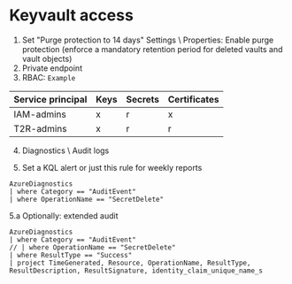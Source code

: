 # Keyvault access

1. Set "Purge protection to 14 days"
	Settings \ Properties:
    Enable purge protection (enforce a mandatory retention period for deleted vaults and vault objects)
2. Private endpoint
3. RBAC: `Example`

|Service principal|Keys|Secrets|Certificates|
|-|-|-|-|
|IAM-admins|x|r|x|
|T2R-admins|x|r|r|

4. Diagnostics \ Audit logs

5. Set a KQL alert or just this rule for weekly reports
```kusto
AzureDiagnostics
| where Category == "AuditEvent"
| where OperationName == "SecretDelete"
```

5.a Optionally: extended audit 
```kusto
AzureDiagnostics
| where Category == "AuditEvent"
// | where OperationName == "SecretDelete"
| where ResultType == "Success"
| project TimeGenerated, Resource, OperationName, ResultType, ResultDescription, ResultSignature, identity_claim_unique_name_s
```




